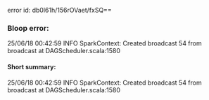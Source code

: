 error id: db0l61h/156rOVaet/fxSQ==
### Bloop error:

25/06/18 00:42:59 INFO SparkContext: Created broadcast 54 from broadcast at DAGScheduler.scala:1580
#### Short summary: 

25/06/18 00:42:59 INFO SparkContext: Created broadcast 54 from broadcast at DAGScheduler.scala:1580